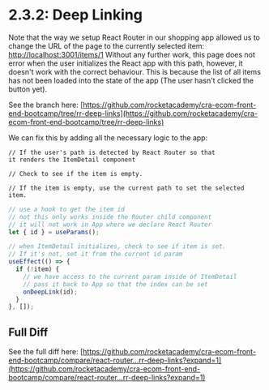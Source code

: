 # 2.3.2: Deep Linking

Note that the way we setup React Router in our shopping app allowed us to change the URL of the page to the currently selected item: [http://localhost:3001/items/1](http://localhost:3001/items/1) Without any further work, this page does not error when the user initializes the React app with this path, however, it doesn't work with the correct behaviour. This is because the list of all items has not been loaded into the state of the app (The user hasn't clicked the button yet).

See the branch here: [https://github.com/rocketacademy/cra-ecom-front-end-bootcamp/tree/rr-deep-links](https://github.com/rocketacademy/cra-ecom-front-end-bootcamp/tree/rr-deep-links)

We can fix this by adding all the necessary logic to the app:

```
// If the user's path is detected by React Router so that
it renders the ItemDetail component

// Check to see if the item is empty.

// If the item is empty, use the current path to set the selected item.
```

```jsx
// use a hook to get the item id
// not this only works inside the Router child component
// it will not work in App where we declare React Router
let { id } = useParams();
```

```jsx
// when ItemDetail initializes, check to see if item is set.
// If it's not, set it from the current id param
useEffect(() => {
  if (!item) {
    // we have access to the current param inside of ItemDetail
    // pass it back to App so that the index can be set
    onDeepLink(id);
  }
}, []);
```

## Full Diff

See the full diff here: [https://github.com/rocketacademy/cra-ecom-front-end-bootcamp/compare/react-router...rr-deep-links?expand=1](https://github.com/rocketacademy/cra-ecom-front-end-bootcamp/compare/react-router...rr-deep-links?expand=1)
